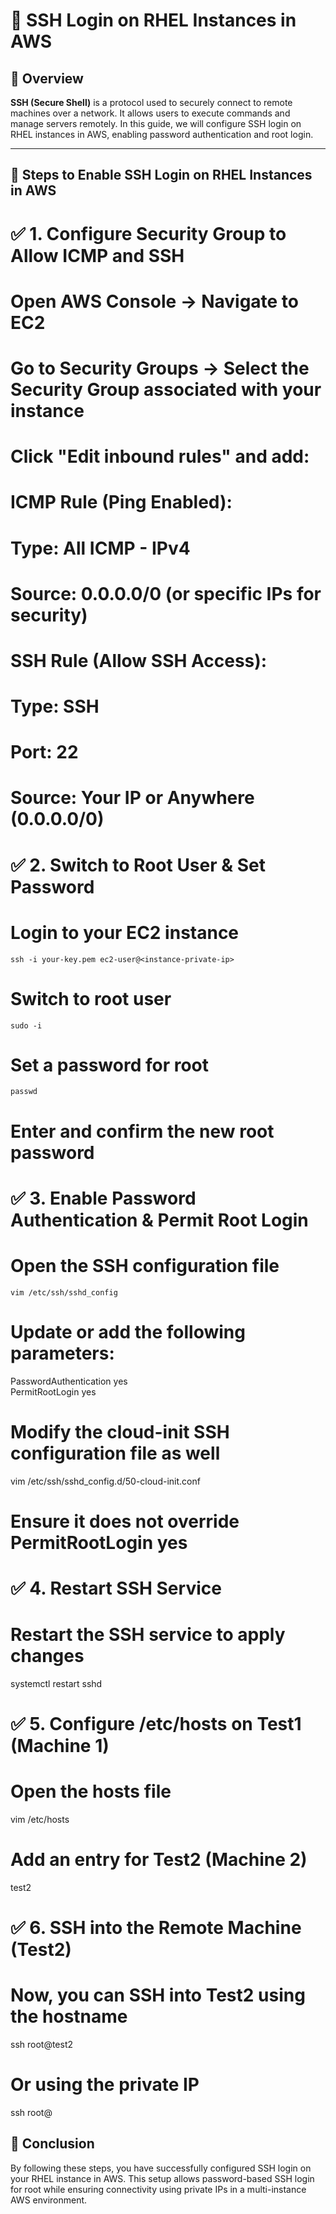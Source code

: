 # 🚀 SSH Login on RHEL Instances in AWS  

## 🔹 Overview  
**SSH (Secure Shell)** is a protocol used to securely connect to remote machines over a network. It allows users to execute commands and manage servers remotely. In this guide, we will configure SSH login on RHEL instances in AWS, enabling password authentication and root login.

---

## 🔹 Steps to Enable SSH Login on RHEL Instances in AWS  


# ✅ 1. Configure Security Group to Allow ICMP and SSH  

# Open AWS Console → Navigate to EC2  
# Go to Security Groups → Select the Security Group associated with your instance  
# Click "Edit inbound rules" and add:  

# ICMP Rule (Ping Enabled):
# Type: All ICMP - IPv4  
# Source: 0.0.0.0/0 (or specific IPs for security)  

# SSH Rule (Allow SSH Access):
# Type: SSH  
# Port: 22  
# Source: Your IP or Anywhere (0.0.0.0/0)  

# ✅ 2. Switch to Root User & Set Password  

# Login to your EC2 instance  
```
ssh -i your-key.pem ec2-user@<instance-private-ip> 
``` 
# Switch to root user  
```
sudo -i  
```

# Set a password for root  
```
passwd  
```
# Enter and confirm the new root password  

# ✅ 3. Enable Password Authentication & Permit Root Login  

# Open the SSH configuration file  
```
vim /etc/ssh/sshd_config  
```

# Update or add the following parameters:  
PasswordAuthentication yes  
PermitRootLogin yes  

# Modify the cloud-init SSH configuration file as well  
vim /etc/ssh/sshd_config.d/50-cloud-init.conf  
# Ensure it does not override PermitRootLogin yes  

# ✅ 4. Restart SSH Service  

# Restart the SSH service to apply changes  
systemctl restart sshd  

# ✅ 5. Configure /etc/hosts on Test1 (Machine 1)  

# Open the hosts file  
vim /etc/hosts  

# Add an entry for Test2 (Machine 2)  
<private-ip-of-test2>  test2  

# ✅ 6. SSH into the Remote Machine (Test2)  

# Now, you can SSH into Test2 using the hostname  
ssh root@test2  

# Or using the private IP  
ssh root@<private-ip-of-test2>  

## 🎯 Conclusion  
By following these steps, you have successfully configured SSH login on your RHEL instance in AWS. This setup allows password-based SSH login for root while ensuring connectivity using private IPs in a multi-instance AWS environment.

